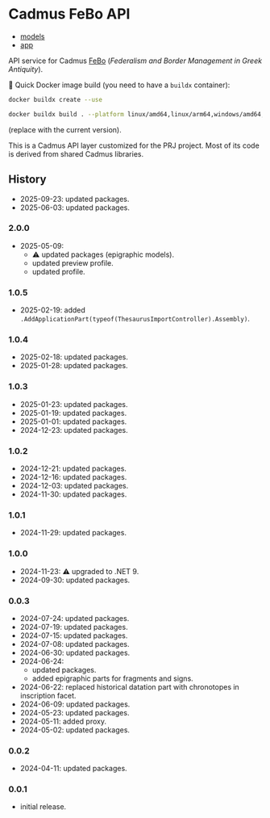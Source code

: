 # Cadmus FeBo API

- [models](https://github.com/vedph/cadmus-febo)
- [app](https://github.com/vedph/cadmus-febo-app)

API service for Cadmus [FeBo](https://erc-febo.unitn.it) (_Federalism and Border Management in Greek Antiquity_).

🐋 Quick Docker image build (you need to have a `buildx` container):

```bash
docker buildx create --use

docker buildx build . --platform linux/amd64,linux/arm64,windows/amd64,windows/arm64 -t vedph2020/cadmus-febo-api:2.0.0 -t vedph2020/cadmus-febo-api:latest --push
```

(replace with the current version).

This is a Cadmus API layer customized for the PRJ project. Most of its code is derived from shared Cadmus libraries.

## History

- 2025-09-23: updated packages.
- 2025-06-03: updated packages.

### 2.0.0

- 2025-05-09:
  - ⚠️ updated packages (epigraphic models).
  - updated preview profile.
  - updated profile.

### 1.0.5

- 2025-02-19: added `.AddApplicationPart(typeof(ThesaurusImportController).Assembly)`.

### 1.0.4

- 2025-02-18: updated packages.
- 2025-01-28: updated packages.

### 1.0.3

- 2025-01-23: updated packages.
- 2025-01-19: updated packages.
- 2025-01-01: updated packages.
- 2024-12-23: updated packages.

### 1.0.2

- 2024-12-21: updated packages.
- 2024-12-16: updated packages.
- 2024-12-03: updated packages.
- 2024-11-30: updated packages.

### 1.0.1

- 2024-11-29: updated packages.

### 1.0.0

- 2024-11-23: ⚠️ upgraded to .NET 9.
- 2024-09-30: updated packages.

### 0.0.3

- 2024-07-24: updated packages.
- 2024-07-19: updated packages.
- 2024-07-15: updated packages.
- 2024-07-08: updated packages.
- 2024-06-30: updated packages.
- 2024-06-24:
  - updated packages.
  - added epigraphic parts for fragments and signs.
- 2024-06-22: replaced historical datation part with chronotopes in inscription facet.
- 2024-06-09: updated packages.
- 2024-05-23: updated packages.
- 2024-05-11: added proxy.
- 2024-05-02: updated packages.

### 0.0.2

- 2024-04-11: updated packages.

### 0.0.1

- initial release.
